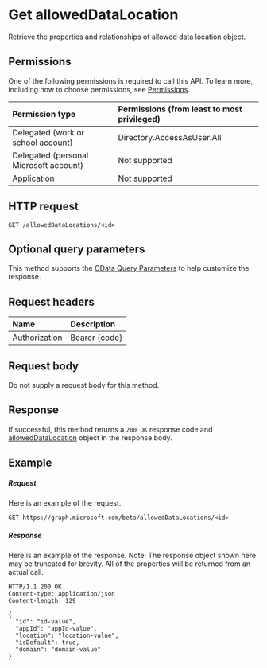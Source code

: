 # Get allowedDataLocation

Retrieve the properties and relationships of allowed data location object.

## Permissions
One of the following permissions is required to call this API. To learn more, including how to choose permissions, see [Permissions](../../../concepts/permissions_reference.md).

|Permission type      | Permissions (from least to most privileged)              |
|:--------------------|:---------------------------------------------------------|
|Delegated (work or school account) |  Directory.AccessAsUser.All  |
|Delegated (personal Microsoft account) | Not supported |
|Application | Not supported | 

## HTTP request
<!-- { "blockType": "ignored" } -->
```http
GET /allowedDataLocations/<id>
```
## Optional query parameters
This method supports the [OData Query Parameters](http://graph.microsoft.io/docs/overview/query_parameters) to help customize the response.

## Request headers
| Name      |Description|
|:----------|:----------|
| Authorization  | Bearer {code}|

## Request body
Do not supply a request body for this method.
## Response
If successful, this method returns a `200 OK` response code and [allowedDataLocation](../resources/alloweddatalocation.md) object in the response body.
## Example
##### Request
Here is an example of the request.
<!-- {
  "blockType": "request",
  "name": "get_alloweddatalocation"
}-->
```http
GET https://graph.microsoft.com/beta/allowedDataLocations/<id>
```
##### Response
Here is an example of the response. Note: The response object shown here may be truncated for brevity. All of the properties will be returned from an actual call.
<!-- {
  "blockType": "response",
  "truncated": true,
  "@odata.type": "microsoft.graph.allowedDataLocation"
} -->
```http
HTTP/1.1 200 OK
Content-type: application/json
Content-length: 129

{
  "id": "id-value",
  "appId": "appId-value",
  "location": "location-value",
  "isDefault": true,
  "domain": "domain-value"
}
```

<!-- uuid: 8fcb5dbc-d5aa-4681-8e31-b001d5168d79
2015-10-25 14:57:30 UTC -->
<!-- {
  "type": "#page.annotation",
  "description": "Get allowedDataLocation",
  "keywords": "",
  "section": "documentation",
  "tocPath": ""
}-->